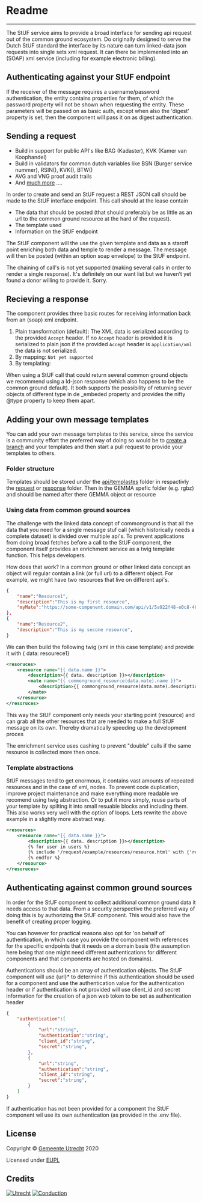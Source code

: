 # Readme
-------

The StUF service aims to provide a broad interface for sending api request out of the common ground ecosystem. 
Do originally designed to serve the Dutch StUF standard the interface by its nature can turn linked-data json requests into single sets xml request. It can there be implemented into an (SOAP) xml service (including for example electronic billing).

## Authenticating against your StUF endpoint

If the receiver of the message requires a username/password authentication, the entity contains properties for them, of which the password property will not be shown when requesting the entity. These parameters will be passed on as basic auth, except when also the 'digest' property is set, then the component will pass it on as digest authentication.

## Sending a request

* Build in support for public API's like BAG (Kadaster), KVK (Kamer van Koophandel)
* Build in validators for common dutch variables like BSN (Burger service nummer), RSIN(), KVK(), BTW()
* AVG and VNG proof audit trails
* And [much more](https://packagist.org/packages/conduction/commongroundbundle) .... 

In order to create and send an StUF request a REST JSON call should be made to the StUF interface endpoint. This call should at the lease contain 
- The data that should be posted (that should preferably be as little as an url to the common ground resource at the hard of the request).
- The template used
- Information on the StUF endpoint

The StUF component will the use the given template and data as a staroff point enriching both data and temple to render a message. The message will then be posted (within an option soap envelope) to the StUF endpoint.  

The chaining of call's is not yet supported (making several calls in order to render a single response). It's definitely on our want list but we haven’t yet found a donor willing to provide it. Sorry. 

## Recieving a response

The component provides three basic routes for receiving information back from an (soap) xml endpoint. 
1.	Plain transformation (default): The XML data is serialized according to the provided `Accept` header. If no `Accept`  header is provided it is serialized to plain json if the provided  `Accept` header is `application/xml` the data is not serialized.
2.	By mapping: `Not yet supported`
3.	By templating: 

When using a StUF call that could return several common ground objects we recommend using a ld-json response (which also happens to be the common ground default). It both supports the possibility of returning sever objects of different type in de _embeded property and provides the nifty @type property to keep them apart.  

## Adding your own message templates

You can add your own message templates to this service, since the service is a community effort the preferred way of doing so would be to [create a branch]() and your templates and then start a pull request to provide your templates to others.

### Folder structure 

Templates should be stored under the [api/templastes](/api/templates) folder in respactivly the [request](/api/template/request) or [response](/api/template/responce) folder. Then in the GEMMA spefic folder (e.g. rgbz) and should be named after there GEMMA object or resource

### Using data from common ground sources

The challenge with the linked data concept of commonground is that all the data that you need for a single message stuf call (which historically needs a complete dataset) is divided over multiple api's. To prevent applications from doing broad fetches before a call to the StUF component, the component itself provides an enrichment service as a twig template function. This helps developers.

How does that work?
In a common ground or other linked data concept an object will regular contain a link (or full url) to a different object. For example, we might have two resources that live on different api's.

```json
{
	"name":"Resource1",
	"description":"This is my first resource",
	"myMate":"https://some-component.domain.com/api/v1/5a922f48-e0c8-48e8-937a-e390867cc847",
},
{
	"name":"Resource2",
	"description":"This is my secone resource",
}
```

We can then build the following twig (xml in this case template) and provide it with { data: resourece1}

```xml
<resoruces>
	<resource name="{{ data.name }}">
		<description>{{ data. description }}></description>
		<mate name="{{ commonground_resource(data.mate).name }}">
			<description>{{ commonground_resource(data.mate).description }}></description>
		</mate>
	</resource>
</resoruces>
```

This way the StUF component only needs your starting point (resource) and can grab all the other resources that are needed to make a full StUF message on its own. Thereby dramatically speeding up the development proces

The enrichment service uses cashing to prevent "double" calls if the same resource is collected more then once.


### Template abstractions

StUF messages tend to get enormous, it contains vast amounts of repeated resources and in the case of xml, nodes. To prevent code duplication, improve project maintenance and make everything more readable we recomend using twig abstraction. Or to put it more simply, reuse parts of your template by spilting it into small resuable blocks and including them. This also works very well with the option of loops. Lets rewrite the above example in a slightly more abstract way. 

```xml
<resources>
	<resource name="{{ data.name }}">
		<description>{{ data. description }}></description>
        {% for user in users %}
        {% include '/request/example/resources/resource.html' with {'resource': commonground_resource(data.mate)} %}
        {% endfor %}
	</resource>
</resoruces>
```

## Authenticating against common ground sources

In order for the StUF component to collect additional common ground data it needs access to that data. From a security perspective the preferred way of doing this is by authorizing the StUF component. This would also have the benefit of creating proper logging. 

You can however for practical reasons also opt for 'on behalf of' authentication, in which case you provide the component with references for the specific endpoints that it needs on a domain basis (the assumption here being that one might need different authentications for different components and that components are hosted on domains). 

Authentications should be an array of authentication  objects. The StUF component will use {url}* to determine if this authentication should be used for a component and use the authentication value for the authentication header or if authentication is not provided will use client_id and secret information for the creation of a json web token to be set as authentication header

```json
{
	"authentication":[
		{
			"url":"string",
			"authentication":"string",
			"client_id":"string",
			"secret":"string",
		},
		{
			"url":"string",
			"authentication":"string",
			"client_id":"string",
			"secret":"string",
		}
	]
}
```

If authentication has not been provided for a component the StUF component wil use its own authentication (as provided in the .env file).

## License

Copyright &copy; [Gemeente Utrecht](https://www.utrecht.nl/)  2020 

Licensed under [EUPL](https://github.com/ConductionNL/trouwencomponent/blob/master/LICENSE.md)

## Credits

[![Utrecht](https://raw.githubusercontent.com/ConductionNL/trouwencomponent/master/resources/logo-utrecht.svg?sanitize=true "Utrecht")](https://www.utrecht.nl/)
[![Conduction](https://raw.githubusercontent.com/ConductionNL/trouwencomponent/master/resources/logo-conduction.svg?sanitize=true "Conduction")](https://www.conduction.nl/)
